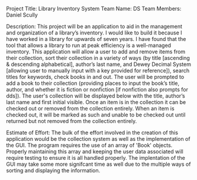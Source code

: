 Project Title: Library Inventory System 
Team Name: DS 
Team Members: Daniel Scully 

Description: This project will be an application to aid in the management and organization of a library’s inventory.
I would like to build it because I have worked in a library for upwards of seven years.
I have found that the tool that allows a library to run at peak efficiency is a well-managed inventory.
This application will allow a user to add and remove items from their collection, sort their collection in a variety of ways (by title [ascending & descending alphabetical], 
author’s last name, and Dewey Decimal System [allowing user to manually input with a key provided for reference]), search titles for keywords, check books in and out.
The user will be prompted to add a book to their collection (providing places to input the book’s title, author,
and whether it is fiction or nonfiction [if nonfiction also prompts for dds]).
The user's collection will be displayed below with the title, author’s last name and first initial visible. 
Once an item is in the collection it can be checked out or removed from the collection entirely.
When an item is checked out, it will be marked as such and unable to be checked out until returned but not removed from the collection entirely. 

Estimate of Effort: The bulk of the effort involved in the creation of this application would be the collection system as well as the implementation of the GUI.
The program requires the use of an array of 'Book' objects. Properly maintaining this array and keeping the user data associated will require testing to ensure it is all handled properly.
The implentation of the GUI may take some more signifcant time as well due to the multiple ways of sorting and displaying the information.
